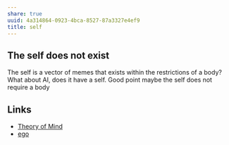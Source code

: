 ```yaml
---
share: true
uuid: 4a314864-0923-4bca-8527-87a3327e4ef9
title: self
---
```


## The self does not exist

The self is a vector of memes that exists within the restrictions of a body? What about AI, does it have a self. Good point maybe the self does not require a body

## Links

* [Theory of Mind](/4112ed67-47cb-4c85-a8f5-3530d70fcf01)
* [ego](/30642aec-f0e6-48db-89b3-171f4edb6936)
